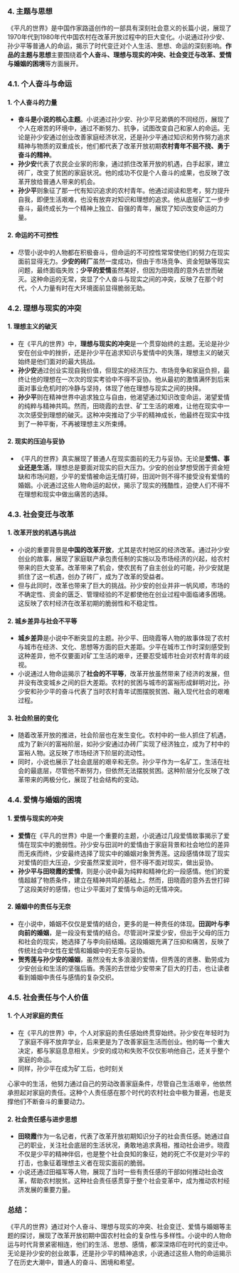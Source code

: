 ### 4. **主题与思想**

《平凡的世界》是中国作家路遥创作的一部具有深刻社会意义的长篇小说，展现了1970年代到1980年代中国农村在改革开放过程中的巨大变化。小说通过孙少安、孙少平等普通人的命运，揭示了时代变迁对个人生活、思想、命运的深刻影响。**作品的主题与思想**主要围绕着**个人奋斗、理想与现实的冲突、社会变迁与改革、爱情与婚姻的困境**等方面展开。

### 4.1. **个人奋斗与命运**

#### 1. **个人奋斗的力量**
   - **奋斗是小说的核心主题**。小说通过孙少安、孙少平兄弟俩的不同经历，展现了个人在艰苦的环境中，通过不断努力、抗争，试图改变自己和家人的命运。无论是孙少安通过创业改善家庭经济状况，还是孙少平通过知识和劳作努力追求精神与物质的双重成长，他们都代表了改革开放初期**农村青年不屈不挠、勇于奋斗的精神**。
   - **孙少安**代表了农民企业家的形象，通过抓住改革开放的机遇，白手起家，建立砖厂，改变了贫困的家庭状况。他的成功不仅是个人奋斗的成果，也反映了改革开放给普通人带来的机会。
   - **孙少平**则象征了那一代有知识追求的农村青年。他通过阅读和思考，努力提升自我，即便生活艰难，也没有放弃对知识和理想的追求。他从底层矿工一步步奋斗，最终成长为一个精神上独立、自强的青年，展现了知识改变命运的力量。

#### 2. **命运的不可控性**
   - 尽管小说中的人物都在积极奋斗，但命运的不可控性常常使他们的努力在现实面前显得无力。**少安的砖厂**虽然一度成功，但由于市场竞争、资金短缺等现实问题，最终面临失败；**少平的爱情**虽然美好，但因为田晓霞的意外去世而破灭。这种命运的无常，突显了个人奋斗与现实之间的冲突，反映了在那个时代，个人力量有时在大环境面前显得脆弱无助。

### 4.2. **理想与现实的冲突**

#### 1. **理想主义的破灭**
   - 在《平凡的世界》中，**理想与现实的冲突**是一个贯穿始终的主题。无论是孙少安在创业中的挫折，还是孙少平在追求知识与爱情中的失落，理想主义的破灭始终是他们面对的最大挑战。
   - **孙少安**通过创业实现自我价值，但现实的经济压力、市场竞争和家庭负担，最终让他的理想在一次次的现实考验中不得不妥协。他从最初的激情满怀到后来面对事业危机时的冷静与坚持，体现了他在理想与现实之间的抉择。
   - **孙少平**则在精神世界中追求独立与自由，他渴望通过知识改变命运，渴望爱情的纯粹与精神共鸣。然而，田晓霞的去世、矿工生活的艰难，让他在现实中一次次感受到理想的破灭。这种冲突推动了少平的精神成长，他最终在现实中找到了一种平衡，不再被理想主义所束缚。

#### 2. **现实的压迫与妥协**
   - 《平凡的世界》真实展现了普通人在现实面前的无力与妥协。无论是**爱情、事业还是生活**，理想总是要面对现实的巨大压力。少安的创业梦想受困于资金短缺和市场问题，少平的爱情被命运无情打碎，田润叶则不得不接受没有爱情的婚姻。小说通过这些人物命运的起伏，揭示了现实的残酷性，迫使人们不得不在理想和现实中做出痛苦的选择。

### 4.3. **社会变迁与改革**

#### 1. **改革开放的机遇与挑战**
   - 小说的重要背景是**中国的改革开放**，尤其是农村地区的经济改革。通过孙少安创业的故事，展现了家庭联产承包责任制的实施以及市场经济的兴起，给农村带来的巨大变革。改革带来了机会，使农民有了自主创业的可能，孙少安就是抓住了这一机遇，创办了砖厂，成为了改革的受益者。
   - 但与此同时，改革也带来了巨大的挑战。孙少安的创业并非一帆风顺，市场的不确定性、资金的匮乏、管理经验的不足都使他在创业过程中面临诸多困境。这反映了农村经济在改革初期的脆弱性和不稳定性。

#### 2. **城乡差异与社会不平等**
   - **城乡差异**是小说中不断突显的主题。孙少平、田晓霞等人物的故事体现了农村与城市在经济、文化、思想等方面的巨大差距。少平在城市工作时深刻感受到这种差异，他不仅要面对矿工生活的艰辛，还要忍受城市社会对农村青年的歧视。
   - 小说通过人物命运揭示了**社会的不平等**，改革开放虽然带来了经济的发展，但并没有改变城乡之间的巨大差距。农村的贫困与城市的富裕形成鲜明对比，孙少安和孙少平的奋斗代表了当时农村青年试图摆脱贫困、融入现代社会的艰难过程。

#### 3. **社会阶层的变化**
   - 随着改革开放的推进，社会阶层也在发生变化。农村中的一些人抓住了机遇，成为了新兴的富裕阶层，如孙少安通过办砖厂实现了经济独立，成为了村中的富裕人物。这反映了市场经济下阶层的流动性。
   - 同时，小说也展示了社会底层的艰辛和无奈。孙少平作为一名矿工，生活在社会的最底层，尽管他不断努力，但依然无法摆脱贫困。这种阶层分化反映了改革带来的两极分化，展现了社会结构的变动。

### 4.4. **爱情与婚姻的困境**

#### 1. **爱情与现实的冲突**
   - **爱情**在《平凡的世界》中是一个重要的主题，小说通过几段爱情故事揭示了爱情在现实中的脆弱性。孙少安与田润叶的爱情由于家庭背景和社会地位的差异而无疾而终，少安最终选择了现实中的婚姻对象贺秀莲。这段感情体现了现实对爱情的巨大压迫，少安虽然深爱润叶，但不得不面对现实，做出妥协。
   - **孙少平与田晓霞的爱情**，则是小说中最为纯粹和精神化的一段感情。他们的爱情超越了物质条件，建立在精神共鸣的基础上。然而，田晓霞的意外去世打碎了这段美好的感情，也让少平面对了爱情与命运的无情冲突。

#### 2. **婚姻中的责任与无奈**
   - 在小说中，婚姻不仅仅是爱情的结合，更多的是一种责任的体现。**田润叶与李向前的婚姻**，是一段没有爱情的结合。尽管润叶深爱少安，但出于父母的压力和社会的现实，她选择了与李向前结婚。这段婚姻充满了压抑和痛苦，反映了传统社会中女性在爱情和婚姻中的无奈与妥协。
   - **贺秀莲与孙少安的婚姻**，虽然没有太多浪漫的爱情，但秀莲的贤惠、勤劳成为少安创业和生活的坚强后盾。秀莲的去世给少安带来了巨大的打击，也让读者看到婚姻中责任与感情的复杂交织。

### 4.5. **社会责任与个人价值**

#### 1. **个人对家庭的责任**
   - 在《平凡的世界》中，个人对家庭的责任感始终贯穿始终。孙少安在年轻时为了家庭不得不放弃学业，后来更是为了改善家庭生活而创业。他的每一个重大决定，都与家庭息息相关。少安的成功和失败不仅仅影响他自己，还关乎整个家庭的命运。
   - 同样，孙少平在成为矿工后，也时刻关

心家中的生活，他努力通过自己的劳动改善家庭条件，尽管自己生活艰辛，他依然承担起对家庭的责任。这种个人责任感在那个时代的农村社会中极为普遍，也是支撑他们不断奋斗的重要动力。

#### 2. **社会责任感与进步思想**
   - **田晓霞**作为一名记者，代表了改革开放初期知识分子的社会责任感。她通过自己的职业，关注社会底层的生活状况，勇敢地追求真相，推动社会进步。晓霞不仅是少平的精神伴侣，也是整个社会良知的象征，她的死亡不仅是对少平的打击，也象征着理想主义者在现实面前的脆弱。
   - 小说还通过田福军等人物，展现了当时一些有责任感的干部如何推动社会改革，帮助农村脱贫。这种社会责任感贯穿于整个社会变革中，成为推动农村经济发展的重要力量。

### 总结：

《平凡的世界》通过对个人奋斗、理想与现实的冲突、社会变迁、爱情与婚姻等主题的探讨，展现了改革开放初期中国农村社会的复杂性与多样性。小说中的人物命运与时代背景紧密相连，他们的生活、思想、感情，都深深烙印在时代的变迁中。无论是孙少安的创业故事，还是孙少平的精神追求，小说通过这些人物的命运揭示了在历史大潮中，普通人的奋斗、困境和希望。